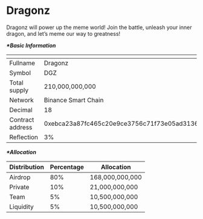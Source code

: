 # Dragonz

Dragonz will power up the meme world! Join the battle, unleash your inner dragon, and let’s meme our way to greatness!

_**\*Basic Information**_

<table data-header-hidden><thead><tr><th width="220"></th><th></th></tr></thead><tbody><tr><td>Fullname</td><td>Dragonz</td></tr><tr><td>Symbol</td><td>DGZ</td></tr><tr><td>Total supply</td><td>210,000,000,000</td></tr><tr><td>Network</td><td>Binance Smart Chain</td></tr><tr><td>Decimal</td><td>18</td></tr><tr><td>Contract address</td><td>0xebca23a87fc465c20e9ce3756c71f73e05ad3136</td></tr><tr><td>Reflection</td><td>3%</td></tr></tbody></table>

_**\*Allocation**_

| Distribution | Percentage | Allocation      |
| ------------ | ---------- | --------------- |
| Airdrop      | 80%        | 168,000,000,000 |
| Private      | 10%        | 21,000,000,000  |
| Team         | 5%         | 10,500,000,000  |
| Liquidity    | 5%         | 10,500,000,000  |
